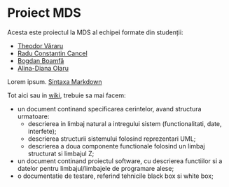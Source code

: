 Proiect MDS
===========

Acesta este proiectul la MDS al echipei formate din studenții:

* [Theodor Văraru](https://github.com/tvararu)
* [Radu Constantin Cancel](https://github.com/raducc)
* [Bogdan Boamfă](https://github.com/xbogdan)
* [Alina-Diana Olaru](https://github.com/ciuff)

Lorem ipsum.
[Sintaxa Markdown](http://daringfireball.net/projects/markdown/syntax)

Tot aici sau in [wiki](https://github.com/tvararu/proiect-mds/wiki), trebuie sa mai facem:

* un document continand specificarea cerintelor, avand structura urmatoare:
   * descrierea in limbaj natural a intregului sistem
      (functionalitati, date, interfete);
   * descrierea structurii sistemului folosind reprezentari UML;
   * descrierea a doua componente functionale folosind un limbaj structurat
      si limbajul Z;
* un document continand proiectul software, cu descrierea functiilor si a
   datelor pentru limbajul/limbajele de programare alese;
* o documentatie de testare, referind tehnicile black box si white box;
